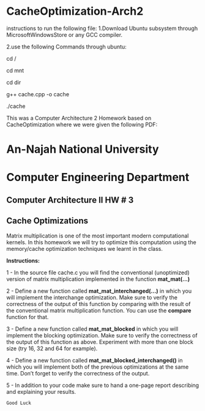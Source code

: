 # CacheOptimization-Arch2
instructions to run the following file:
1.Download Ubuntu subsystem through MicrosoftWindowsStore or any GCC compiler.


2.use the following Commands through ubuntu:

cd /


cd mnt 


cd dir


g++ cache.cpp -o cache


./cache


This was a Computer Architecture 2 Homework based on CacheOptimization where we were given the following PDF:

<p align="justify">

# An-Najah	National	University

# Computer	Engineering	Department

## Computer	Architecture II HW	# 3	

## Cache	Optimizations

Matrix multiplication is one of the most important modern computational kernels. In this homework we
will try to optimize this computation using the memory/cache optimization techniques we learnt in the
class.

**Instructions:**

1 - In the source file cache.c you will find the conventional (unoptimized) version of matrix
multiplication implemented in the function **mat_mat(...)**

2 - Define a new function called **mat_mat_interchanged(...)** in which you will implement the
interchange optimization. Make sure to verify the correctness of the output of this function by
comparing with the result of the conventional matrix multiplication function. You can use the **compare**
function for that.

3 - Define a new function called **mat_mat_blocked** in which you will implement the blocking
optimization. Make sure to verify the correctness of the output of this function as above. Experiment
with more than one block size (try 16, 32 and 64 for example).

4 - Define a new function called **mat_mat_blocked_interchanged()** in which you will implement both
of the previous optimizations at the same time. Don’t forget to verify the correctness of the output.

5 - In addition to your code make sure to hand a one-page report describing and explaining your results.

```
Good Luck
```

</p>
